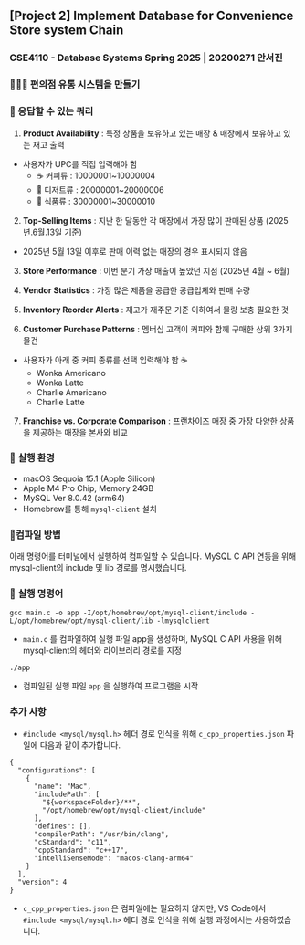 ## [Project 2] Implement Database for Convenience Store system Chain

### CSE4110 - Database Systems Spring 2025 | 20200271 안서진

### 💁🏻‍♀️ 편의점 유통 시스템을 만들기

### 📍 응답할 수 있는 쿼리

1. **Product Availability** : 특정 상품을 보유하고 있는 매장 & 매장에서 보유하고 있는 재고 출력

- 사용자가 UPC를 직접 입력해야 함
  - ☕️ 커피류 : 10000001~10000004
  - 🥖 디저트류 : 20000001~20000006
  - 🍙 식품류 : 30000001~30000010

2. **Top-Selling Items** : 지난 한 달동안 각 매장에서 가장 많이 판매된 상품 (2025년.6월.13일 기준)

- 2025년 5월 13일 이후로 판매 이력 없는 매장의 경우 표시되지 않음

3. **Store Performance** : 이번 분기 가장 매출이 높았던 지점 (2025년 4월 ~ 6월)

4. **Vendor Statistics** : 가장 많은 제품을 공급한 공급업체와 판매 수량

5. **Inventory Reorder Alerts** : 재고가 재주문 기준 이하여서 물량 보충 필요한 것

6. **Customer Purchase Patterns** : 멤버십 고객이 커피와 함께 구매한 상위 3가지 물건

- 사용자가 아래 중 커피 종류를 선택 입력해야 함 ☕️
  - Wonka Americano
  - Wonka Latte
  - Charlie Americano
  - Charlie Latte

7. **Franchise vs. Corporate Comparison** : 프랜차이즈 매장 중 가장 다양한 상품을 제공하는 매장을 본사와 비교

### 📍 실행 환경

- macOS Sequoia 15.1 (Apple Silicon)
- Apple M4 Pro Chip, Memory 24GB
- MySQL Ver 8.0.42 (arm64)
- Homebrew를 통해 `mysql-client` 설치

### 📍컴파일 방법

아래 명령어를 터미널에서 실행하여 컴파일할 수 있습니다.
MySQL C API 연동을 위해 mysql-client의 include 및 lib 경로를 명시했습니다.

### 📍 실행 명령어

```
gcc main.c -o app -I/opt/homebrew/opt/mysql-client/include -L/opt/homebrew/opt/mysql-client/lib -lmysqlclient
```

- `main.c` 를 컴파일하여 실행 파일 app을 생성하며, MySQL C API 사용을 위해 mysql-client의 헤더와 라이브러리 경로를 지정

`./app`

- 컴파일된 실행 파일 `app` 을 실행하여 프로그램을 시작

### 추가 사항

- `#include <mysql/mysql.h>` 헤더 경로 인식을 위해 `c_cpp_properties.json` 파일에 다음과 같이 추가합니다.

```
{
  "configurations": [
    {
      "name": "Mac",
      "includePath": [
        "${workspaceFolder}/**",
        "/opt/homebrew/opt/mysql-client/include"
      ],
      "defines": [],
      "compilerPath": "/usr/bin/clang",
      "cStandard": "c11",
      "cppStandard": "c++17",
      "intelliSenseMode": "macos-clang-arm64"
    }
  ],
  "version": 4
}
```

- `c_cpp_properties.json` 은 컴파일에는 필요하지 않지만, VS Code에서 `#include <mysql/mysql.h>` 헤더 경로 인식을 위해 실행 과정에서는 사용하였습니다.
